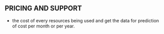 ## PRICING AND SUPPORT
- the cost of every resources being used and get the data for
prediction of cost per month or per year.

